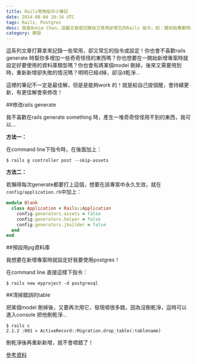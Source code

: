 ```yaml
---
title: Rails常用指令小筆記
date: 2014-08-04 10:16 UTC
tags: Rails, Postgres
desc: 我是Annie Chen，這篇文章是記錄自己常用卻常忘的Rails 指令，如：建初始專案時設定資料庫、略過不需要的template、進rails console刪掉錯誤的table。
category: 開發
---
```


這系列文章打算拿來記錄一些常用，卻又常忘的指令或設定！你也會不喜歡rails generate 時幫你多增加一些奇奇怪怪的東西嗎？你也想要在一開始新增專案時就設定好要使用的資料庫類型嗎？你也會有將某個model 刪掉，後來又需要用到時，重新新增卻失敗的情況嗎？明明已經d掉，卻沒d乾淨...

這裡的筆記不一定是最佳解，但是是能夠work 的！就是給自己提個醒，會持續更新，有更佳解會來修改！

##修改rails generate

我不喜歡在rails generate something 時，產生一堆奇奇怪怪用不到的東西，我可以...

**方法一：**

在command line下指令時，在後面加上：

~~~shell
$ rails g controller post --skip-assets
~~~

**方法二：**

若懶得每次generate都要打上這個，想要在該專案中永久生效，就在`config/application.rb`中加上：

~~~ruby
module Blank
  class Application < Rails::Application
    config.generators.assets = false
    config.generators.helper = false
    config.generators.jbuilder = false
  end
end
~~~


##預設用pg資料庫

我想要在新增專案時就設定好我要使用postgres！

在command line 直接這樣下指令：

~~~shell
$ rails new myproject -d postgresql
~~~


##清掉錯誤的table

把某個model 刪掉後，又要再次用它，發現噴很多錯，因為沒刪乾淨，這時可以進入console 把他刪乾淨...

~~~shell
$ rails c
2.1.2 :001 > ActiveRecord::Migration.drop_table(:tablename)
~~~

刪乾淨後再重新新增，就不會噴錯了！

[參考資料](http://stackoverflow.com/questions/4020131/rails-db-migration-how-to-drop-a-table)

